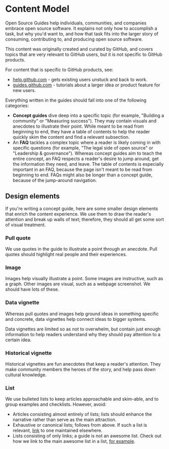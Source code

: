 # Content Model
Open Source Guides help individuals, communities, and companies embrace open source software. It explains not only how to accomplish a task, but why you'd want to, and how that task fits into the larger story of consuming, contributing to, and producing open source software.

This content was originally created and curated by GitHub, and covers topics that are very relevant to GitHub users, but it is not specific to GitHub products.

For content that is specific to GitHub products, see:

- [help.github.com](https://help.github.com) - gets existing users unstuck and back to work.
- [guides.github.com](https://guides.github.com) -  tutorials about a larger idea or product feature for new users.

Everything written in the guides should fall into one of the following categories:

- **Concept guides** dive deep into a specific topic (for example, "Building a community" or "Measuring success"). They may contain visuals and anecdotes to illustrate their point. While meant to be read from beginning to end, they have a table of contents to help the reader quickly skim the content and find a relevant subsection.
- An **FAQ** tackles a complex topic where a reader is likely coming in with specific questions (for example, "The legal side of open source" or "Leadership & governance"). Whereas concept guides aim to teach the entire concept, an FAQ respects a reader's desire to jump around, get the information they need, and leave. The table of contents is especially important in an FAQ, because the page isn't meant to be read from beginning to end. FAQs might also be longer than a concept guide, because of the jump-around navigation.

## Design elements

If you're writing a concept guide, here are some smaller design elements that enrich the content experience. We use them to draw the reader's attention and break up walls of text; therefore, they should all get some sort of visual treatment.

### Pull quote

We use quotes in the guide to illustrate a point through an anecdote. Pull quotes should highlight real people and their experiences.

### Image

Images help visually illustrate a point. Some images are instructive, such as a graph. Other images are visual, such as a webpage screenshot. We should have lots of these.

### Data vignette

Whereas pull quotes and images help ground ideas in something specific and concrete, data vignettes help connect ideas to bigger systems.

Data vignettes are limited so as not to overwhelm, but contain just enough information to help readers understand why they should pay attention to a certain idea.

### Historical vignette

Historical vignettes are fun anecdotes that keep a reader's attention. They make community members the heroes of the story, and help pass down cultural knowledge.

### List

We use bulleted lists to keep articles approachable and skim-able, and to group examples and checklists. However, avoid:

- Articles consisting almost entirely of lists; lists should enhance the narrative rather than serve as the main attraction.
- Exhaustive or canonical lists; follows from above. If such a list is relevant, [link](styleguide.md#content-principles) to one maintained elsewhere.
- Lists consisting of only links; a guide is not an awesome list. Check out how we link to the main awesome list in a list, [for example](https://opensource.guide/how-to-contribute/#you-dont-just-have-to-work-on-software-projects).